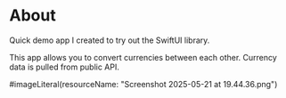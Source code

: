 # About

Quick demo app I created to try out the SwiftUI library.

This app allows you to convert currencies between each other. Currency data is pulled from public API.

#imageLiteral(resourceName: "Screenshot 2025-05-21 at 19.44.36.png")
